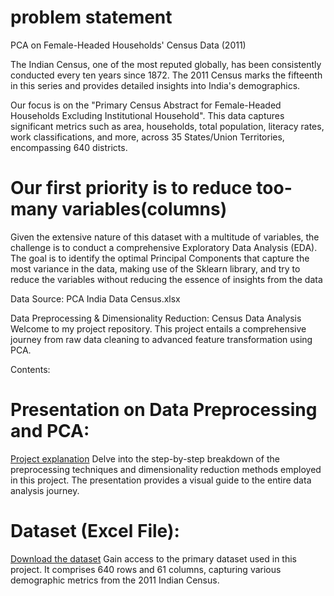 # problem statement 
PCA on Female-Headed Households' Census Data (2011)

The Indian Census, one of the most reputed globally, has been consistently conducted every ten years since 1872. The 2011 Census marks the fifteenth in this series and provides detailed insights into India's demographics.

Our focus is on the "Primary Census Abstract for Female-Headed Households Excluding Institutional Household". This data captures significant metrics such as area, households, total population, literacy rates, work classifications, and more, across 35 States/Union Territories, encompassing 640 districts.

# Our first priority is to reduce  too-many variables(columns) 
 Given the extensive nature of this dataset with a multitude of variables, the challenge is to conduct a comprehensive Exploratory Data Analysis (EDA). The goal is to identify the optimal Principal Components that capture the most variance in the data, making use of the Sklearn library, and try to reduce the variables without reducing the essence of insights from the data 

Data Source: PCA India Data Census.xlsx


 Data Preprocessing & Dimensionality Reduction: Census Data Analysis
Welcome to my project repository. This project entails a comprehensive journey from raw data cleaning to advanced feature transformation using PCA.

 Contents:
# Presentation on Data Preprocessing and PCA:
[Project explanation](https://docs.google.com/presentation/d/1xPkK6cqlTKI332mO2Xz4SEKJNomCVFBq/edit?usp=sharing&ouid=101082540720314963908&rtpof=true&sd=true)
Delve into the step-by-step breakdown of the preprocessing techniques and dimensionality reduction methods employed in this project. The presentation provides a visual guide to the entire data analysis journey.

# Dataset (Excel File):

[Download the dataset](https://docs.google.com/spreadsheets/d/1R1mRHJz2wbJqCWvw3dsHmSqOIYgBtS3p/edit?usp=sharing&ouid=101082540720314963908&rtpof=true&sd=true)
Gain access to the primary dataset used in this project. It comprises 640 rows and 61 columns, capturing various demographic metrics from the 2011 Indian Census.
